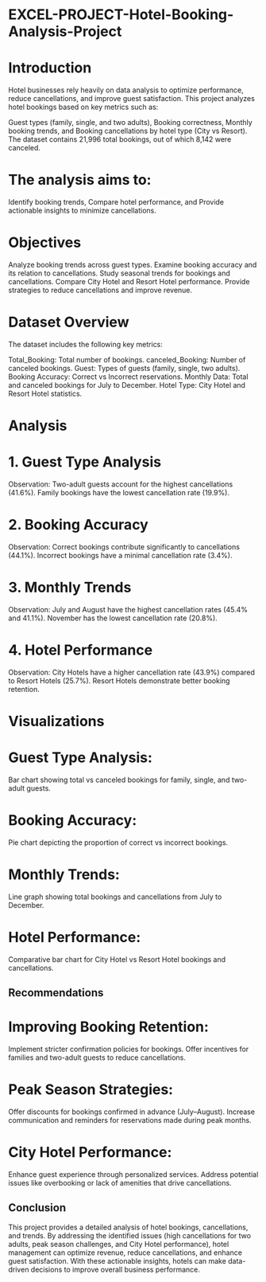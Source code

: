 # EXCEL-PROJECT-Hotel-Booking-Analysis-Project
# Introduction
Hotel businesses rely heavily on data analysis to optimize performance, reduce cancellations, and improve guest satisfaction. This project 
analyzes hotel bookings based on key metrics such as:

Guest types (family, single, and two adults),
Booking correctness,
Monthly booking trends, and
Booking cancellations by hotel type (City vs Resort).
The dataset contains 21,996 total bookings, out of which 8,142 were canceled. 

# The analysis aims to:
Identify booking trends,
Compare hotel performance, and
Provide actionable insights to minimize cancellations.
# Objectives
Analyze booking trends across guest types.
Examine booking accuracy and its relation to cancellations.
Study seasonal trends for bookings and cancellations.
Compare City Hotel and Resort Hotel performance.
Provide strategies to reduce cancellations and improve revenue.

# Dataset Overview
The dataset includes the following key metrics:

Total_Booking: Total number of bookings.
canceled_Booking: Number of canceled bookings.
Guest: Types of guests (family, single, two adults).
Booking Accuracy: Correct vs Incorrect reservations.
Monthly Data: Total and canceled bookings for July to December.
Hotel Type: City Hotel and Resort Hotel statistics.
# Analysis
# 1. Guest Type Analysis
Observation:
Two-adult guests account for the highest cancellations (41.6%).
Family bookings have the lowest cancellation rate (19.9%).

# 2. Booking Accuracy
Observation:
Correct bookings contribute significantly to cancellations (44.1%).
Incorrect bookings have a minimal cancellation rate (3.4%).

# 3. Monthly Trends
Observation:
July and August have the highest cancellation rates (45.4% and 41.1%).
November has the lowest cancellation rate (20.8%).

# 4. Hotel Performance
Observation:
City Hotels have a higher cancellation rate (43.9%) compared to Resort Hotels (25.7%).
Resort Hotels demonstrate better booking retention.

# Visualizations
# Guest Type Analysis:
Bar chart showing total vs canceled bookings for family, single, and two-adult guests.
# Booking Accuracy:
Pie chart depicting the proportion of correct vs incorrect bookings.
# Monthly Trends:
Line graph showing total bookings and cancellations from July to December.
# Hotel Performance:
Comparative bar chart for City Hotel vs Resort Hotel bookings and cancellations.

## Recommendations
# Improving Booking Retention:
Implement stricter confirmation policies for bookings.
Offer incentives for families and two-adult guests to reduce cancellations.
# Peak Season Strategies:
Offer discounts for bookings confirmed in advance (July–August).
Increase communication and reminders for reservations made during peak months.
# City Hotel Performance:
Enhance guest experience through personalized services.
Address potential issues like overbooking or lack of amenities that drive cancellations.

## Conclusion
This project provides a detailed analysis of hotel bookings, cancellations, and trends. By addressing the identified issues (high cancellations for two adults, peak season challenges, and City Hotel performance), hotel management can optimize revenue, reduce cancellations, and enhance guest satisfaction.
With these actionable insights, hotels can make data-driven decisions to improve overall business performance.
